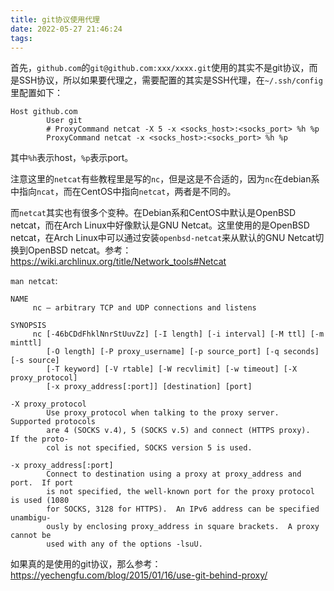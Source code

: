 ```yaml
---
title: git协议使用代理
date: 2022-05-27 21:46:24
tags:
---
```


首先，`github.com`的`git@github.com:xxx/xxxx.git`使用的其实不是git协议，而是SSH协议，所以如果要代理之，需要配置的其实是SSH代理，在`~/.ssh/config`里配置如下：

```text
Host github.com
        User git
        # ProxyCommand netcat -X 5 -x <socks_host>:<socks_port> %h %p
        ProxyCommand netcat -x <socks_host>:<socks_port> %h %p
```

其中`%h`表示host，`%p`表示port。

注意这里的`netcat`有些教程里是写的`nc`，但是这是不合适的，因为`nc`在debian系中指向`ncat`，而在CentOS中指向`netcat`，两者是不同的。

而`netcat`其实也有很多个变种。在Debian系和CentOS中默认是OpenBSD netcat，而在Arch Linux中好像默认是GNU Netcat。这里使用的是OpenBSD netcat，在Arch Linux中可以通过安装`openbsd-netcat`来从默认的GNU Netcat切换到OpenBSD netcat。参考：<https://wiki.archlinux.org/title/Network_tools#Netcat>

`man netcat`:

```text
NAME
     nc — arbitrary TCP and UDP connections and listens

SYNOPSIS
     nc [-46bCDdFhklNnrStUuvZz] [-I length] [-i interval] [-M ttl] [-m minttl]
        [-O length] [-P proxy_username] [-p source_port] [-q seconds] [-s source]
        [-T keyword] [-V rtable] [-W recvlimit] [-w timeout] [-X proxy_protocol]
        [-x proxy_address[:port]] [destination] [port]

-X proxy_protocol
        Use proxy_protocol when talking to the proxy server.  Supported protocols
        are 4 (SOCKS v.4), 5 (SOCKS v.5) and connect (HTTPS proxy).  If the proto‐
        col is not specified, SOCKS version 5 is used.

-x proxy_address[:port]
        Connect to destination using a proxy at proxy_address and port.  If port
        is not specified, the well-known port for the proxy protocol is used (1080
        for SOCKS, 3128 for HTTPS).  An IPv6 address can be specified unambigu‐
        ously by enclosing proxy_address in square brackets.  A proxy cannot be
        used with any of the options -lsuU.
```

如果真的是使用的git协议，那么参考：<https://yechengfu.com/blog/2015/01/16/use-git-behind-proxy/>
